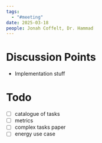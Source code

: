 ```yaml
---
tags:
  - "#meeting"
date: 2025-03-18
people: Jonah Coffelt, Dr. Hammad
---
```

# Discussion Points
- Implementation stuff

# Todo
- [ ] catalogue of tasks
- [ ] metrics
- [ ] complex tasks paper
- [ ] energy use case